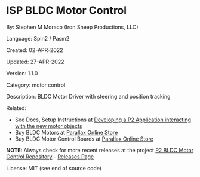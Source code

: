 # ISP BLDC Motor Control

By: Stephen M Moraco (Iron Sheep Productions, LLC)

Language: Spin2 / Pasm2

Created: 02-APR-2022

Updated: 27-APR-2022

Version: 1.1.0

Category: motor control

Description:
BLDC Motor Driver with steering and position tracking

Related: 

- See Docs, Setup Instructions at [Developing a P2 Application interacting with the new motor objects](https://github.com/ironsheep/P2-BLDC-Motor-Control/blob/main/DEVELOP.md)
- Buy BLDC Motors at [Parallax Online Store](https://www.parallax.com/product/6-5-hub-motors-with-encoders-and-mounting-blocks-bundle/)
- Buy BLDC Motor Control Boards at [Parallax Online Store](https://www.parallax.com/product/universal-motor-driver-p2-add-on-board/)


**NOTE**: Always check for more recent releases at the project [P2 BLDC Motor Control Repository](https://github.com/ironsheep/P2-BLDC-Motor-Control) - [Releases Page](https://github.com/ironsheep/P2-BLDC-Motor-Control/releases)

License: MIT (see end of source code)
